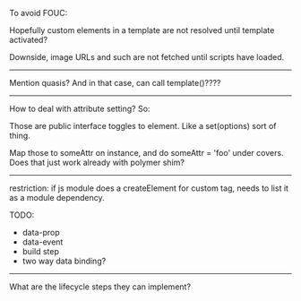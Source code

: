 
To avoid FOUC:

<body><template id="body">
    regular body content here in waiting until registration starts
</template></body>

Hopefully custom elements in a template are not resolved until template activated?

Downside, image URLs and such are not fetched until scripts have loaded.

---

Mention quasis? And in that case, can call template()????

----



How to deal with attribute setting? So:

<custom-tag some-attr="foo">

Those are public interface toggles to element. Like a set(options) sort of thing.

Map those to someAttr on instance, and do someAttr = 'foo' under covers.
Does that just work already with polymer shim?

---

restriction: if js module does a createElement for custom tag, needs to list it as a module dependency.

TODO:

* data-prop
* data-event
* build step
* two way data binding?
---

What are the lifecycle steps they can implement?


